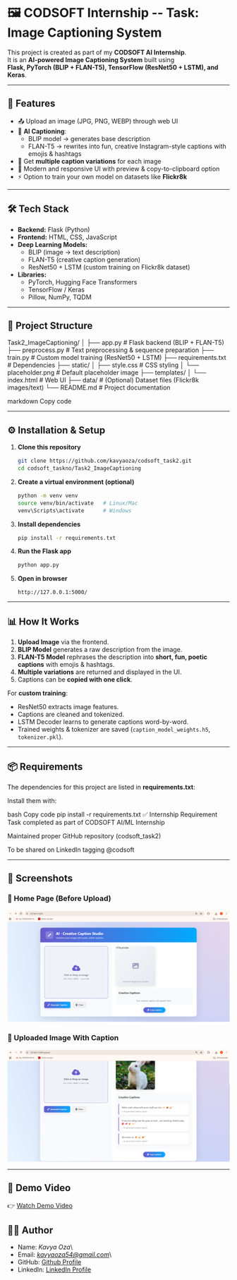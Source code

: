 # 🖼️ CODSOFT Internship -- Task: Image Captioning System

This project is created as part of my **CODSOFT AI Internship**.  
It is an **AI-powered Image Captioning System** built using  
**Flask, PyTorch (BLIP + FLAN-T5), TensorFlow (ResNet50 + LSTM), and Keras**.

---

## 🚀 Features

-   📤 Upload an image (JPG, PNG, WEBP) through web UI
-   🤖 **AI Captioning**:
    -   BLIP model → generates base description  
    -   FLAN-T5 → rewrites into fun, creative Instagram-style captions with emojis & hashtags
-   📝 Get **multiple caption variations** for each image
-   🎨 Modern and responsive UI with preview & copy-to-clipboard option
-   ⚡ Option to train your own model on datasets like **Flickr8k**

---

## 🛠️ Tech Stack

-   **Backend:** Flask (Python)  
-   **Frontend:** HTML, CSS, JavaScript  
-   **Deep Learning Models:**
    -   BLIP (image → text description)  
    -   FLAN-T5 (creative caption generation)  
    -   ResNet50 + LSTM (custom training on Flickr8k dataset)  
-   **Libraries:**  
    -   PyTorch, Hugging Face Transformers  
    -   TensorFlow / Keras  
    -   Pillow, NumPy, TQDM  

---

## 📂 Project Structure

Task2_ImageCaptioning/
│
├── app.py # Flask backend (BLIP + FLAN-T5)
├── preprocess.py # Text preprocessing & sequence preparation
├── train.py # Custom model training (ResNet50 + LSTM)
├── requirements.txt # Dependencies
├── static/
│ ├── style.css # CSS styling
│ └── placeholder.png # Default placeholder image
├── templates/
│ └── index.html # Web UI
├── data/ # (Optional) Dataset files (Flickr8k images/text)
└── README.md # Project documentation

markdown
Copy code

---

## ⚙️ Installation & Setup

1. **Clone this repository**

    ```bash
    git clone https://github.com/kavyaoza/codsoft_task2.git
    cd codsoft_taskno/Task2_ImageCaptioning
    ```

2. **Create a virtual environment (optional)**

    ```bash
    python -m venv venv
    source venv/bin/activate   # Linux/Mac
    venv\Scripts\activate      # Windows
    ```

3. **Install dependencies**

    ```bash
    pip install -r requirements.txt
    ```

4. **Run the Flask app**

    ```bash
    python app.py
    ```

5. **Open in browser**

    ```
    http://127.0.0.1:5000/
    ```

---

## 📊 How It Works

1. **Upload Image** via the frontend.  
2. **BLIP Model** generates a raw description from the image.  
3. **FLAN-T5 Model** rephrases the description into **short, fun, poetic captions** with emojis & hashtags.  
4. **Multiple variations** are returned and displayed in the UI.  
5. Captions can be **copied with one click**.  

For **custom training**:
- ResNet50 extracts image features.  
- Captions are cleaned and tokenized.  
- LSTM Decoder learns to generate captions word-by-word.  
- Trained weights & tokenizer are saved (`caption_model_weights.h5`, `tokenizer.pkl`).  

---
## 📦 Requirements

The dependencies for this project are listed in **requirements.txt**:

Install them with:

bash
Copy code
pip install -r requirements.txt
✅ Internship Requirement
Task completed as part of CODSOFT AI/ML Internship

Maintained proper GitHub repository (codsoft_task2)

To be shared on LinkedIn tagging @codsoft

---

## 📸 Screenshots

### 🔹 Home Page (Before Upload)
![Home Page](assets/screenshot_home.png)

### 🔹 Uploaded Image With Caption
![Result Page](assets/screenshot_result.png)

---

## 🎥 Demo Video
👉 [Watch Demo Video](https://www.linkedin.com/posts/kavya-oza-a64220295_internship-ai-python-activity-7367153724504338432-RgNc?utm_source=share&utm_medium=member_desktop&rcm=ACoAAEdmz-wB9BJG6LYEIQ_YaQ39UdhoqyMOS6g)


## **👨‍💻 Author**

-   Name: *Kavya Oza*\
-   Email: *kavyaoza54@gmail.com*\
-   GitHub: [Github Profile](https://github.com/kavyaoza)
-   LinkedIn: [LinkedIn Profile](www.linkedin.com/in/kavya-oza-a64220295)









